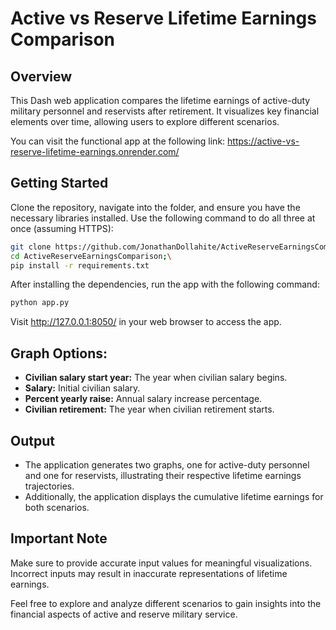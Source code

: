 # Active vs Reserve Lifetime Earnings Comparison

## Overview
This Dash web application compares the lifetime earnings of active-duty military personnel and reservists after retirement. It visualizes key financial elements over time, allowing users to explore different scenarios.

You can visit the functional app at the following link: https://active-vs-reserve-lifetime-earnings.onrender.com/

## Getting Started
Clone the repository, navigate into the folder, and ensure you have the necessary libraries installed. Use the following command to do all three at once (assuming HTTPS):

```bash
git clone https://github.com/JonathanDollahite/ActiveReserveEarningsComparison.git;\
cd ActiveReserveEarningsComparison;\
pip install -r requirements.txt
```

After installing the dependencies, run the app with the following command:

```bash
python app.py
```

Visit http://127.0.0.1:8050/ in your web browser to access the app.

## Graph Options:

- **Civilian salary start year:** The year when civilian salary begins.
- **Salary:** Initial civilian salary.
- **Percent yearly raise:** Annual salary increase percentage.
- **Civilian retirement:** The year when civilian retirement starts.

## Output
- The application generates two graphs, one for active-duty personnel and one for reservists, illustrating their respective lifetime earnings trajectories.
- Additionally, the application displays the cumulative lifetime earnings for both scenarios.

## Important Note
Make sure to provide accurate input values for meaningful visualizations. Incorrect inputs may result in inaccurate representations of lifetime earnings.

Feel free to explore and analyze different scenarios to gain insights into the financial aspects of active and reserve military service.
